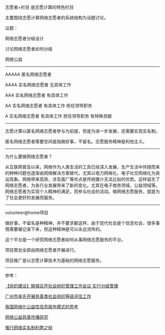 志愿者+栏目 是志愿计算的特色栏目

主要围绕志愿计算网络志愿者的系统结构为话题讨论。

议题：

网络志愿者分级设计

讨论网络志愿者如何分级

网络公益

---

AAAAA 匿名网络志愿者

AAAA 实名网络志愿者 无具体工作

AAA 实名网络志愿者 有具体工作

AA 实名网络志愿者 有具体工作 担任领导职务

A 实名网络志愿者 有具体工作 担任领导职务 有特殊贡献

---

志愿计算以匿名网络志愿者参与为前提，但是为进一步发展，还需要实现实名制。

匿名网络志愿者需要空间是指做好事，不留名。志愿服务精神是利他主义。

---

为什么要做网络志愿者？

从互联网普及以来，网络作为人类生活的工具已经深入发展，生产生活中伴随而来的种种问题也逐渐由网络解决方案替代。尤其以电力网格化，电子社交网络化为突出现象。网络带来高效，涉及面广等优点是传统媒介无法比拟的优势。这样诞生了网络志愿者，为各行业发展带来了新的变化。尤其在电子商务领域，公益领域等。网络志愿者为实现个人精神的满足，而参与社会的活动。做网络志愿服务，就是为了社会更好的发展而服务。

---

volunteer@home项目

做好事，不留名是种精神，并不要求都这样，由于现代社会是个信息社会，很多事情需要被记录下来，但这种精神是可以永远流传的。

这个平台是一个研究网络志愿者如何从事网络志愿服务的平台。

项目策划全部由网络志愿者开展进行。

项目推广是以志愿计算技术为基础的网络志愿服务。

---

参考：

[【组织建设】聊城召开社会组织管理工作会议 实行分级管理](http://mp.weixin.qq.com/s?__biz=MjM5ODY0NzAyNA==&mid=207474364&idx=3&sn=6a138a89acafca4691096328b6e6115a&3rd=MzA3MDU4NTYzMw==&scene=6#rd)

[广州市率先开展慈善类社会组织等级评估工作](http://mp.weixin.qq.com/s?__biz=MzA3NTg4MzIzNQ==&mid=208527107&idx=1&sn=283ae8dfb86f2c63b3a1d8a7b6905481&3rd=MzA3MDU4NTYzMw==&scene=6#rd)

[我国网络化公益性信息服务模式的思考](http://www.doc88.com/p-9982987582354.html)

[网络公益慈善传播研究](http://wenku.baidu.com/link?url=hTyDI-rutHQ5F1Fm5YynsOs1ULUx9j-hfdhIuWS1YmWMulcdtDdit-AMoYD-QodieDw0cxF1EwW2NJwENZtDXuuLUUG_4vgUi6Omqt5nFUS)

[推行网络实名制利弊之辩](http://www.doc88.com/p-8969039259604.html)